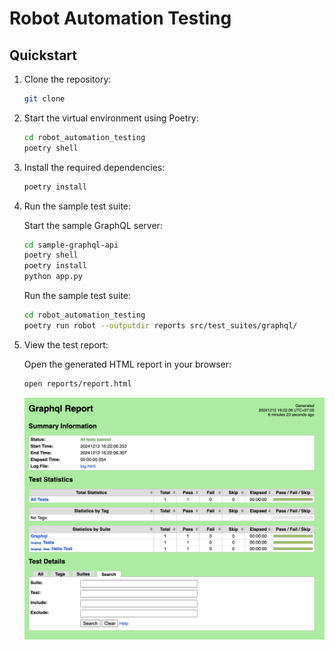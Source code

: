 # Robot Automation Testing

## Quickstart

1. Clone the repository:

    ```bash
    git clone 
    ```

2. Start the virtual environment using Poetry:

    ```bash
    cd robot_automation_testing
    poetry shell
    ```

3. Install the required dependencies:

    ```bash
    poetry install
    ```

4. Run the sample test suite:

    Start the sample GraphQL server:

    ```bash
    cd sample-graphql-api
    poetry shell
    poetry install
    python app.py
    ```

    Run the sample test suite:

    ```bash
    cd robot_automation_testing
    poetry run robot --outputdir reports src/test_suites/graphql/
    ```

5. View the test report:

    Open the generated HTML report in your browser:

    ```bash
    open reports/report.html
    ```

    ![alt text](screenshot.png)